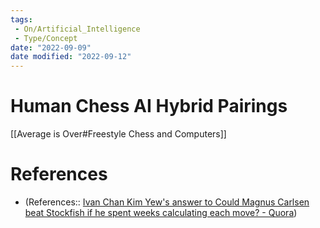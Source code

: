 ```yaml
---
tags:
 - On/Artificial_Intelligence
 - Type/Concept
date: "2022-09-09"
date modified: "2022-09-12"
---
```


# Human Chess AI Hybrid Pairings
[[Average is Over#Freestyle Chess and Computers]]

# References
- (References:: [Ivan Chan Kim Yew's answer to Could Magnus Carlsen beat Stockfish if he spent weeks calculating each move? - Quora](https://www.quora.com/Could-Magnus-Carlsen-beat-Stockfish-if-he-spent-weeks-calculating-each-move/answer/Ivan-Chan-Kim-Yew))
